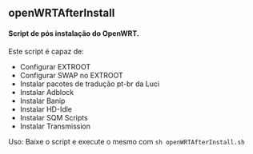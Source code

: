 ## openWRTAfterInstall

#### Script de pós instalação do OpenWRT.

Este script é capaz de:
 - Configurar EXTROOT
 - Configurar SWAP no EXTROOT
 - Instalar pacotes de tradução pt-br da Luci
 - Instalar Adblock
 - Instalar Banip
 - Instalar HD-Idle
 - Instalar SQM Scripts
 - Instalar Transmission

Uso:
  Baixe o script e execute o mesmo com `sh openWRTAfterInstall.sh`
